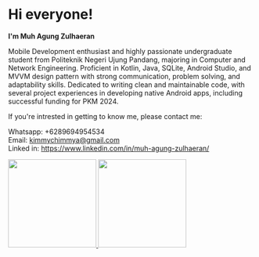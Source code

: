 # Hi everyone!
**I'm Muh Agung Zulhaeran**

Mobile Development enthusiast and highly passionate undergraduate student from Politeknik Negeri Ujung Pandang, majoring in Computer and Network Engineering. Proficient in Kotlin, Java, SQLite, Android Studio, and MVVM design pattern with strong communication, problem solving, and adaptability skills. Dedicated to writing clean and maintainable code, with several project experiences in developing native Android apps, including successful funding for PKM 2024.

If you're intrested in getting to know me, please contact me:</br>

Whatsapp: +6289694954534</br>
Email: kimmychimmya@gmail.com</br>
Linked in: https://www.linkedin.com/in/muh-agung-zulhaeran/

<p align="left">
<a href="https://github.com/muhagungzulhaeran">
  <img height="180em" src="https://github-readme-stats-eight-theta.vercel.app/api?username=muhagungzulhaeran&show_icons=true&theme=algolia&include_all_commits=true&count_private=true"/>
  <img height="180em" src="https://github-readme-stats-eight-theta.vercel.app/api/top-langs/?username=muhagungzulhaeran&layout=compact&theme=algolia"/>
</a>
</p>
